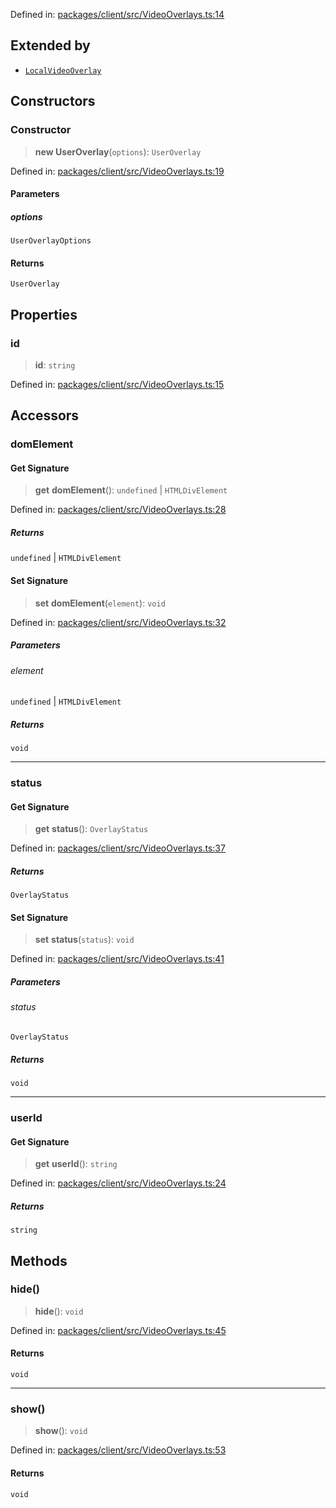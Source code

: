 Defined in: [packages/client/src/VideoOverlays.ts:14](https://github.com/signalwire/signalwire-js/blob/52fa77b6c8db68f4c99b30b3776f45a4309e15bf/packages/client/src/VideoOverlays.ts#L14)

## Extended by

- [`LocalVideoOverlay`](LocalVideoOverlay.md)

## Constructors

### Constructor

> **new UserOverlay**(`options`): `UserOverlay`

Defined in: [packages/client/src/VideoOverlays.ts:19](https://github.com/signalwire/signalwire-js/blob/52fa77b6c8db68f4c99b30b3776f45a4309e15bf/packages/client/src/VideoOverlays.ts#L19)

#### Parameters

##### options

`UserOverlayOptions`

#### Returns

`UserOverlay`

## Properties

### id

> **id**: `string`

Defined in: [packages/client/src/VideoOverlays.ts:15](https://github.com/signalwire/signalwire-js/blob/52fa77b6c8db68f4c99b30b3776f45a4309e15bf/packages/client/src/VideoOverlays.ts#L15)

## Accessors

### domElement

#### Get Signature

> **get** **domElement**(): `undefined` \| `HTMLDivElement`

Defined in: [packages/client/src/VideoOverlays.ts:28](https://github.com/signalwire/signalwire-js/blob/52fa77b6c8db68f4c99b30b3776f45a4309e15bf/packages/client/src/VideoOverlays.ts#L28)

##### Returns

`undefined` \| `HTMLDivElement`

#### Set Signature

> **set** **domElement**(`element`): `void`

Defined in: [packages/client/src/VideoOverlays.ts:32](https://github.com/signalwire/signalwire-js/blob/52fa77b6c8db68f4c99b30b3776f45a4309e15bf/packages/client/src/VideoOverlays.ts#L32)

##### Parameters

###### element

`undefined` | `HTMLDivElement`

##### Returns

`void`

***

### status

#### Get Signature

> **get** **status**(): `OverlayStatus`

Defined in: [packages/client/src/VideoOverlays.ts:37](https://github.com/signalwire/signalwire-js/blob/52fa77b6c8db68f4c99b30b3776f45a4309e15bf/packages/client/src/VideoOverlays.ts#L37)

##### Returns

`OverlayStatus`

#### Set Signature

> **set** **status**(`status`): `void`

Defined in: [packages/client/src/VideoOverlays.ts:41](https://github.com/signalwire/signalwire-js/blob/52fa77b6c8db68f4c99b30b3776f45a4309e15bf/packages/client/src/VideoOverlays.ts#L41)

##### Parameters

###### status

`OverlayStatus`

##### Returns

`void`

***

### userId

#### Get Signature

> **get** **userId**(): `string`

Defined in: [packages/client/src/VideoOverlays.ts:24](https://github.com/signalwire/signalwire-js/blob/52fa77b6c8db68f4c99b30b3776f45a4309e15bf/packages/client/src/VideoOverlays.ts#L24)

##### Returns

`string`

## Methods

### hide()

> **hide**(): `void`

Defined in: [packages/client/src/VideoOverlays.ts:45](https://github.com/signalwire/signalwire-js/blob/52fa77b6c8db68f4c99b30b3776f45a4309e15bf/packages/client/src/VideoOverlays.ts#L45)

#### Returns

`void`

***

### show()

> **show**(): `void`

Defined in: [packages/client/src/VideoOverlays.ts:53](https://github.com/signalwire/signalwire-js/blob/52fa77b6c8db68f4c99b30b3776f45a4309e15bf/packages/client/src/VideoOverlays.ts#L53)

#### Returns

`void`
